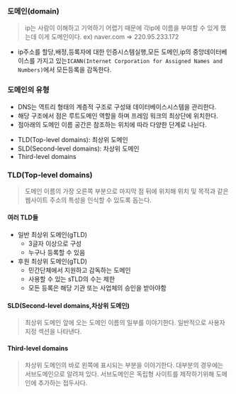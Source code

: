 ### 도메인(domain)
>ip는 사람이 이해하고 기억하기 어렵기 때문에 각ip에 이름을 부여할 수 있게 했는데 이게 도메인이다.
ex) naver.com => 220.95.233.172
+ ip주소를 할당,배정,등록자에 대한 인증시스템실행,모든 도메인,ip의 중앙데이터베이스를 가지고 있는```ICANN(Internet Corporation for Assigned Names and Numbers)```에서 모든등록을 감독한다.
### 도메인의 유형
+ DNS는 역트리 형태의 계층적 구조로 구성돼 데이터베이스시스템을 관리한다.
+ 해당 구조에서 점은 루트도메인 역할을 하며 프레임 워크의 최상단에 위치한다.
+ 점아래의 도메인 이름 공간은 참조하는 위치에 따라 다양한 단계로 나뉜다.

* TLD(Top-level domains): 최상위 도메인
* SLD(Second-level domains): 차상위 도메인
* Third-level domains

### TLD(Top-level domains)
>도메인 이름의 가장 오른쪽 부분으로 마지막 점 뒤에 위치해 위치 및 목적과 같은 웹사이트 주소의 특성을 인식할 수 있도록 돕는다.
#### 여러 TLD들
+ 일반 최상위 도메인(gTLD)
  * 3글자 이상으로 구성
  * 누구나 등록할 수 있음
+ 후원 최상위 도메인(gTLD)
  * 민간단체에서 지원하고 감독하는 도메인
  * 사용할 수 있는 sTLD의 수는 제한
  * 모든 등록은 해당 기관 또는 사업체의 승인을 받아야함
#### SLD(Second-level domains,차상위 도메인)
> 최상위 도메인 앞에 오는 도메인 이름의 일부를 이야기한다. 일반적으로 사용자 지정 섹션을 나타낸다.
#### Third-level domains
> 차상위 도메인의 바로 왼쪽에 표시되는 부분을 이야기한다. 대부분의 경우에는 서브도메인으로 알려져 있다. 서브도메인은 독립형 사이트를 제작하기위해 도메인에 추가하는 접두사다.
